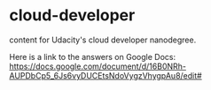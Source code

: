 # cloud-developer
content for Udacity's cloud developer nanodegree.

Here is a link to the answers on Google Docs:
https://docs.google.com/document/d/16B0NRh-AUPDbCp5_6Js6vyDUCEtsNdoVygzVhygpAu8/edit#
